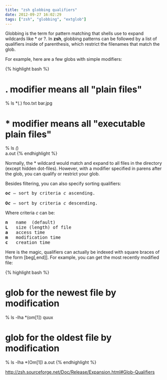 ```yaml
---
title: "zsh globbing qualifiers"
date: 2012-09-27 16:02:29
tags: ["zsh", "globbing", "extglob"]
---
```


<p>
Globbing is the term for pattern matching that shells use to expand wildcards like * or ?.  In <b class="mono">zsh</b>, globbing patterns can be followed by a list of qualifiers inside of parenthesis, which restrict the filenames that match the glob.
</p>

<p>
For example, here are a few globs with simple modifiers:

{% highlight bash %}
# . modifier means all "plain files"
% ls *(.) 
foo.txt  bar.jpg

#  * modifier means all "executable plain files"
% ls *(*)        
a.out
{% endhighlight %}
</p>

<p>
Normally, the * wildcard would match and expand to all files in the directory (except hidden dot-files). However, with a modifier specified in parens after the glob, you can qualify or restrict your glob.<br />
</p>

<p>
Besides filtering, you can also specify sorting qualifiers:

<pre>
<b class="mono">o<i>c</i></b> &mdash; sort by criteria <i class="mono">c</i> ascending.

<b class="mono">O<i class="mono">c</i></b> &mdash; sort by criteria <i class="mono">c</i> descending.
</pre>
</p>

<p>
Where criteria <i class="mono">c</i> can be:
<pre>
<b>n</b>   name  (default)
<b>L</b>   size (length) of file
<b>a</b>   access time
<b>m</b>   modification time
<b>c</b>   creation time
</pre>
</p>

<p>
Here is the magic, qualifiers can actually be indexed with square braces of the form <span class="mono">[beg[,end]]</span>. For example, you can get the most recently modified file:

{% highlight bash %}
# glob for the newest file by modification
% ls -lha *(om[1])
quux

# glob for the oldest file by modification
% ls -lha *(Om[1])
a.out
{% endhighlight %}
</p>

<p>
<a href="http://zsh.sourceforge.net/Doc/Release/Expansion.html#Glob-Qualifiers">http://zsh.sourceforge.net/Doc/Release/Expansion.html#Glob-Qualifiers</a>
</p>
